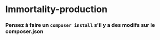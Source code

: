 # Immortality-production

### Pensez à faire un `composer install` s'il y a des modifs sur le composer.json
